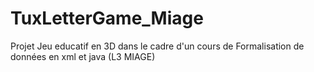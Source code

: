 # TuxLetterGame_Miage

Projet Jeu educatif en 3D dans le cadre d'un cours de Formalisation de données en xml et java (L3 MIAGE)
